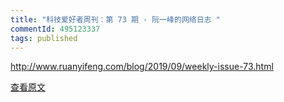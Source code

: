 ```yaml
---
title: "科技爱好者周刊：第 73 期 - 阮一峰的网络日志 "
commentId: 495123337
tags: published
---
```


http://www.ruanyifeng.com/blog/2019/09/weekly-issue-73.html
    
[查看原文](https://github.com/lotosbin/lotosbin.github.io/issues/93)
    